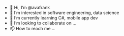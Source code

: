 - 👋 Hi, I’m @avafrank
- 👀 I’m interested in software engineering, data science
- 🌱 I’m currently learning C#, mobile app dev
- 💞️ I’m looking to collaborate on ...
- 📫 How to reach me ...

<!---
avafrank/avafrank is a ✨ special ✨ repository because its `README.md` (this file) appears on your GitHub profile.
You can click the Preview link to take a look at your changes.
--->
